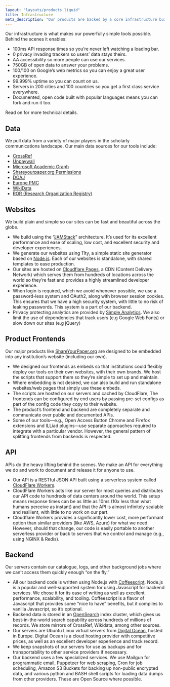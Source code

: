 ```yaml
---
layout: "layouts/products.liquid"
title: Infrastructure
meta_description: "Our products are backed by a core infrastructure built with entirely open code and open data in line with our values."
---
```

Our infrastructure is what makes our powerfully simple tools possible. Behind the scenes it enables:

* 100ms API response times so you’re never left watching a loading bar.
* 0 privacy invading trackers so users’ data stays theirs.
* AA accessibility so more people can use our services.
* 750GB of open data to answer your problems.
* 100/100 on Google’s web metrics so you can enjoy a great user experience.
* 99.999% uptime so you can count on us.
* Servers in 200 cities and 100 countries so you get a first class service everywhere.
* Documented, open code built with popular languages means you can fork and run it too.

Read on for more technical details.

## Data

We pull data from a variety of major players in the scholarly communications landscape. Our main data sources for our tools include:

* [CrossRef](https://crossref.org)
* [Unpaywall](https://unpaywall.org)
* [Microsoft Academic Graph](https://www.microsoft.com/en-us/research/project/microsoft-academic-graph/)
* [Shareyourpaper.org Permissions](https://shareyourpaper.org/permissions)
* [DOAJ](https://doaj.org/)
* [Europe PMC](https://europepmc.org/)
* [WikiData](https://www.wikidata.org/wiki/Wikidata:Main_Page)
* [ROR (Research Organization Registry)](https://ror.org/)

## Websites

We build plain and simple so our sites can be fast and beautiful across the globe.

* We build using the “[JAMStack](https://jamstack.org/)” architecture. It’s used for its excellent performance and ease of scaling, low cost, and excellent security and developer experiences.
* We generate our websites using 11ty, a simple static site generator based on [Node.js](https://nodejs.org/en/). Each of our websites is standalone, with shared templates to ease production.
* Our sites are hosted on [Cloudflare Pages](https://pages.cloudflare.com/), a CDN (Content Delivery Network) which serves them from hundreds of locations across the world so they’re fast and provides a highly streamlined developer experience.
* When login is required, which we avoid whenever possible, we use a password-less system and OAuth2, along with browser session cookies. This ensures that we have a high security system, with little to no risk of leaking passwords. This system is a part of our backend.
* Privacy protecting analytics are provided by [Simple Analytics](https://simpleanalytics.com).
We also limit the use of dependencies that track users (e.g Google Web Fonts) or slow down our sites (e.g jQuery)

## Product Frontends

Our major products like [ShareYourPaper.org](https://ShareYourPaper.org) are designed to be embedded into any institution’s website (including our own).

* We designed our frontends as embeds so that institutions could flexibly deploy our tools on their own websites, with their own brands. We host the scripts that support them so they’re simple to set up and maintain.
* Where embedding is not desired, we can also build and run standalone websites/web pages that simply use these embeds.
* The scripts are hosted on our servers and cached by CloudFlare,
The frontends can be configured by end users by passing pre-set configs as part of the config code they copy to their website.
* The product’s frontend and backend are completely separate and communicate over public and documented APIs.
* Some of our tools—e.g., Open Access Button Chrome and Firefox extensions and ILLiad plugins—use separate approaches required to integrate with a particular vendor. However, the general pattern of splitting frontends from backends is respected.

## API

APIs do the heavy lifting behind the scenes. We make an API for everything we do and work to document and release it for anyone to use.

* Our API is a RESTful JSON API built using a serverless system called [CloudFlare Workers](https://workers.cloudflare.com/).
* CloudFlare Workers acts like our server for most queries and distributes our API code to hundreds of data centers around the world. This setup means response times can be as little as 10ms (10x less than what humans perceive as instant) and that the API is almost infinitely scalable and resilient, with little to no work on our part.
* Cloudflare Workers provides a significantly lower cost, more performant option than similar providers (like AWS, Azure) for what we need. However, should that change, our code is easily portable to another serverless provider or back to servers that we control and manage (e.g., using NGINX & Redis).

## Backend

Our servers contain our catalogue, logs, and other background jobs where we can’t access them quickly enough “on the fly.”

* All our backend code is written using Node.js with [Coffeescript](https://coffeescript.org/). Node.js is a popular and well-supported system for using Javascript for backend services. We chose it for its ease of writing as well as excellent performance, scalability, and tooling. Coffeescript is a flavor of Javascript that provides some “nice to have” benefits, but it compiles to vanilla Javascript, so it’s optional.
* Backend data is stored in an [OpenSearch](https://www.opensearch.org/) index cluster, which gives us best-in-the-world search capability across hundreds of millions of records. We store mirrors of CrossRef, Wikidata, among other sources.
* Our servers are Ubuntu Linux virtual servers from [Digital Ocean](https://www.digitalocean.com/), hosted in Europe. Digital Ocean is a cloud hosting provider with competitive prices, as well as an excellent developer experience and track record.
* We keep snapshots of our servers for use as backups and for transportability to other service providers if necessary.
* Our backend uses a few specialized services. We use Mailgun for programmatic email, Puppeteer for web scraping, Cron for job scheduling, Amazon S3 Buckets for backing up non-public encrypted data, and various python and BASH shell scripts for loading data dumps from other providers. These are Open Source where possible.
